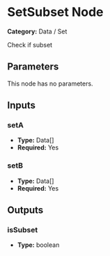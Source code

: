 
# SetSubset Node

**Category:** Data / Set

Check if subset

## Parameters

This node has no parameters.

## Inputs


### setA
- **Type:** Data[]
- **Required:** Yes



### setB
- **Type:** Data[]
- **Required:** Yes



## Outputs


### isSubset
- **Type:** boolean




